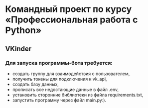 # Командный проект по курсу «Профессиональная работа с Python»

## VKinder

### Для запуска программы-бота требуется:

- создать группу для взаимодействия с пользователем,
- получить токены для подключения к vk_api,
- создать базу данных,
- прописать все недостающие данные в файл .env,
- установить сторонние библиотеки из файла requirements.txt,
- запустить программу через файл main.py:).
